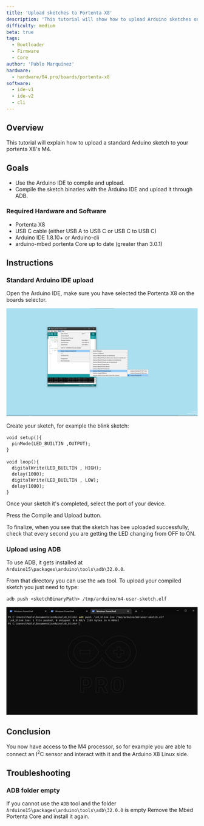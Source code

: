 ```yaml
---
title: 'Upload sketches to Portenta X8'
description: 'This tutorial will show how to upload Arduino sketches on the M4 processor'
difficulty: medium
beta: true
tags:
  - Bootloader
  - Firmware
  - Core
author: 'Pablo Marquínez'
hardware:
  - hardware/04.pro/boards/portenta-x8
software:
  - ide-v1
  - ide-v2
  - cli
---
```


## Overview
This tutorial will explain how to upload a standard Arduino sketch to your portenta X8's M4.

## Goals
- Use the Arduino IDE to compile and upload.
- Compile the sketch binaries with the Arduino IDE and upload it through ADB.

### Required Hardware and Software
- Portenta X8
- USB C cable (either USB A to USB C or USB C to USB C)
- Arduino IDE 1.8.10+ or Arduino-cli
- arduino-mbed portenta Core up to date (greater than 3.0.1)

## Instructions

### Standard Arduino IDE upload
Open the Arduino IDE, make sure you have selected the Portenta X8 on the boards selector.

![IDE board selector](assets/x8-board-manager.png)

Create your sketch, for example the blink sketch:
```arduino
void setup(){
  pinMode(LED_BUILTIN ,OUTPUT);
}

void loop(){
  digitalWrite(LED_BUILTIN , HIGH);
  delay(1000);
  digitalWrite(LED_BUILTIN , LOW);
  delay(1000);
}
```

Once your sketch it's completed, select the port of your device.

Press the Compile and Upload button.

To finalize, when you see that the sketch has bee uploaded successfully, check that every second you are getting the LED changing from OFF to ON.

### Upload using ADB

To use ADB, it gets installed at `Arduino15\packages\arduino\tools\adb\32.0.0`.

From that directory you can use the `adb` tool. To upload your compiled sketch you just need to type:
```
adb push <sketchBinaryPath> /tmp/arduino/m4-user-sketch.elf
```

![ADB upload with a terminal](assets/x8-terminal-ADB-push.png)

## Conclusion
You now have access to the M4 processor, so for example you are able to connect an I<sup>2</sup>C sensor and interact with it and the Arduino X8 Linux side.

## Troubleshooting

### ADB folder empty

If you cannot use the `ADB` tool and the folder `Arduino15\packages\arduino\tools\adb\32.0.0` is empty Remove the Mbed Portenta Core and install it again.